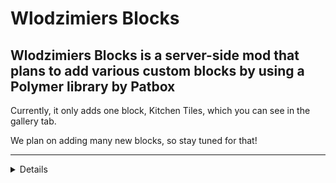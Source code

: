 # Wlodzimiers Blocks
Wlodzimiers Blocks is a server-side mod that **plans to add** various custom blocks by using a <a src="https://github.com/Patbox/polymer">Polymer</a> library by <a src="https://modrinth.com/user/Patbox">Patbox</a>
---
Currently, it only adds one block, Kitchen Tiles, which you can see in the gallery tab.

We plan on adding many new blocks, so stay tuned for that!

---
<details>
<p>"Wlodzimiers" is an inside joke in our (mine and selnov's) relationship. It's basically a misspelling of her cat's name "Włodzimierz" who's featured as this mod's icon!
</p>
</details>
